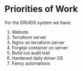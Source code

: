 # Priorities of Work

For the DRUIDS system we have:

1. Website
2. Terraform server
3. Nginx on terraform server
4. Forgejo container on server
5. Build out audit trail
6. Hardened daily driver OS
7. Fancy automations
